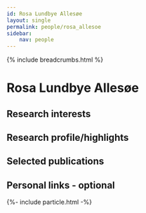 ```yaml
---
id: Rosa Lundbye Allesøe
layout: single
permalink: people/rosa_allesoe
sidebar:
    nav: people
---
```

{% include breadcrumbs.html %}
<br>

# Rosa Lundbye Allesøe

## Research interests


## Research profile/highlights

## Selected publications

## Personal links - optional


<script></script>
{%- include particle.html -%}


<div class="imageright" id="particles-js"></div>
<div id="particles-js1" class="imageleft"></div>  